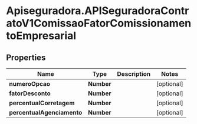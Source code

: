 # Apiseguradora.APISeguradoraContratoV1ComissaoFatorComissionamentoEmpresarial

## Properties
Name | Type | Description | Notes
------------ | ------------- | ------------- | -------------
**numeroOpcao** | **Number** |  | [optional] 
**fatorDesconto** | **Number** |  | [optional] 
**percentualCorretagem** | **Number** |  | [optional] 
**percentualAgenciamento** | **Number** |  | [optional] 


